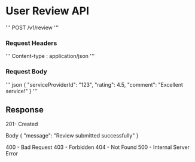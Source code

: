 # User Review API
'''
POST  /v1/review
'''
### Request Headers
'''
Content-type : application/json
'''

### Request Body
''' json
{
    "serviceProviderId": "123",
    "rating": 4.5,
    "comment": "Excellent service!"
}
'''
## Response

201- Created

Body
{
  "message": "Review submitted successfully"
}

400 - Bad Request 
403 - Forbidden
404 - Not Found
500 - Internal Server Error